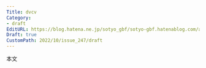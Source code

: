 ```yaml
---
Title: dvcv
Category:
- draft
EditURL: https://blog.hatena.ne.jp/sotyo_gbf/sotyo-gbf.hatenablog.com/atom/entry/4207112889924044030
Draft: true
CustomPath: 2022/10/issue_247/draft
---
```


本文
